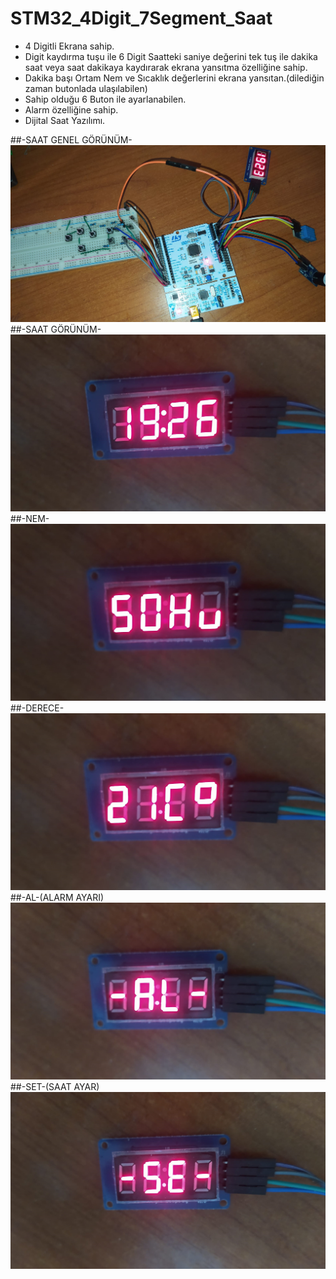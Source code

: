 # STM32_4Digit_7Segment_Saat
* 4 Digitli Ekrana sahip.
* Digit kaydırma tuşu ile 6 Digit Saatteki saniye değerini tek tuş ile dakika saat veya saat dakikaya kaydırarak ekrana yansıtma özelliğine sahip.
* Dakika başı Ortam Nem ve Sıcaklık değerlerini ekrana yansıtan.(dilediğin zaman butonlada ulaşılabilen)
* Sahip olduğu 6 Buton ile ayarlanabilen.
* Alarm özelliğine sahip.
* Dijital Saat Yazılımı.

##-SAAT GENEL GÖRÜNÜM-
![3DPCB](https://github.com/mesihcelik/STM32_4Digit_7Segment_Saat/blob/1a286ab6a0fa34269d9d0793339683827a774008/Genel%20Resim/Saat1.jpeg)
##-SAAT GÖRÜNÜM-
![3DPCB](https://github.com/mesihcelik/STM32_4Digit_7Segment_Saat/blob/8723a5e3e17ab67bb449753aed4514beeb2eb274/Genel%20Resim/Saat2.jpeg)
##-NEM-
![3DPCB](https://github.com/mesihcelik/STM32_4Digit_7Segment_Saat/blob/8723a5e3e17ab67bb449753aed4514beeb2eb274/Genel%20Resim/Saat3.jpeg)
##-DERECE-
![3DPCB](https://github.com/mesihcelik/STM32_4Digit_7Segment_Saat/blob/8723a5e3e17ab67bb449753aed4514beeb2eb274/Genel%20Resim/Saat4.jpeg)
##-AL-(ALARM AYARI)
![3DPCB](https://github.com/mesihcelik/STM32_4Digit_7Segment_Saat/blob/8723a5e3e17ab67bb449753aed4514beeb2eb274/Genel%20Resim/Saat5.jpeg)
##-SET-(SAAT AYAR)
![3DPCB](https://github.com/mesihcelik/STM32_4Digit_7Segment_Saat/blob/8723a5e3e17ab67bb449753aed4514beeb2eb274/Genel%20Resim/Saat6.jpeg)
